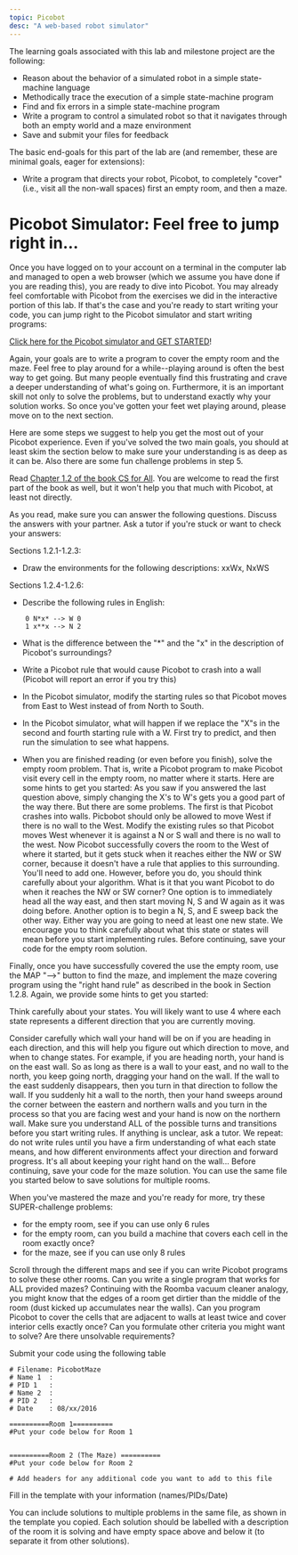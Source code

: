 ```yaml
---
topic: Picobot
desc: "A web-based robot simulator"
---
```


The learning goals associated with this lab and milestone project are the following:

* Reason about the behavior of a simulated robot in a simple state-machine language
* Methodically trace the execution of a simple state-machine program
* Find and fix errors in a simple state-machine program
* Write a program to control a simulated robot so that it navigates through both an empty world and a maze environment
* Save and submit your files for feedback

The basic end-goals for this part of the lab are (and remember, these are minimal goals, eager for extensions):

* Write a program that directs your robot, Picobot, to completely "cover" (i.e., visit all the non-wall spaces) first an empty room, and then a maze.  

# Picobot Simulator: Feel free to jump right in...

Once you have logged on to your account on a terminal in the computer lab and managed to open a web browser (which we assume you have done if you are reading this), you are ready to dive into Picobot. You may already feel comfortable with Picobot from the exercises we did in the interactive portion of this lab.  If that's the case and you're ready to start writing your code, you can jump right to the Picobot simulator and start writing programs:

[Click here for the Picobot simulator and GET STARTED](https://www.cs.hmc.edu/picobot/)!

Again, your goals are to write a program to cover the empty room and the maze.  Feel free to play around for a while--playing around is often the best way to get going.  But many people eventually find this frustrating and crave a deeper understanding of what's going on.  Furthermore,  it is an important skill not only to solve the problems, but to understand exactly why your solution works.  So once you've gotten your feet wet playing around, please move on to the next section.


Here are some steps we suggest to help you get the most out of your Picobot experience.  Even if you've solved the two main goals, you should at least skim the section below to make sure your understanding is as deep as it can be.  Also there are some fun challenge problems in step 5.

Read [Chapter 1.2 of the book CS for All](https://www.cs.hmc.edu/csforall/Introduction/Introduction.html#picobot).  You are welcome to read the first part of the book as well, but it won't help you that much with Picobot, at least not directly. 

As you read, make sure you can answer the following questions.  Discuss the answers with your partner.  Ask a tutor if you're stuck or want to check your answers:

Sections 1.2.1-1.2.3: 

* Draw the environments for the following descriptions: xxWx, NxWS

Sections 1.2.4-1.2.6:

* Describe the following rules in English:

```
	0 N*x* --> W 0
	1 x**x --> N 2
```
* What is the difference between the "*" and the "x" in the description of Picobot's surroundings?

* Write a Picobot rule that would cause Picobot to crash into a wall (Picobot will report an error if you try this)
* In the Picobot simulator, modify the starting rules so that Picobot moves from East to West instead of from North to South.
* In the Picobot simulator, what will happen if we replace the "X"s in the second and fourth starting rule with a W.  First try to predict, and then run the simulation to see what happens.
* When you are finished reading (or even before you finish), solve the empty room problem.  That is, write a Picobot program to make Picobot visit every cell in the empty room, no matter where it starts.  Here are some hints to get you started:
As you saw if you answered the last question above, simply changing the X's to W's gets you a good part of the way there.  But there are some problems.  The first is that Picobot crashes into walls.  Picbobot should only be allowed to move West if there is no wall to the West.  Modify the existing rules so that Picobot moves West whenever it is against a N or S wall and there is no wall to the west.
Now Picobot successfully covers the room to the West of where it started, but it gets stuck when it reaches either the NW or SW corner, because it doesn't have a rule that applies to this surrounding.  You'll need to add one.  However, before you do, you should think carefully about your algorithm.  What is it that you want Picobot to do when it reaches the NW or SW corner?  One option is to immediately head all the way east, and then start moving N, S and W again as it was doing before.  Another option is to begin a N, S, and E sweep back the other way.  Either way you are going to need at least one new state.  We encourage you to think carefully about what this state or states will mean before you start implementing rules. 
Before continuing, save your code for the empty room solution. 

Finally, once you have successfully covered the use the empty room, use the MAP "-->" button to find the maze, and implement the maze covering program using the "right hand rule" as described in the book in Section 1.2.8.  Again, we provide some hints to get you started:

Think carefully about your states.  You will likely want to use 4 where each state represents a different direction that you are currently moving.  

Consider carefully which wall your hand will be on if you are heading in each direction, and this will help you figure out which direction to move, and when to change states.  For example, if you are heading north, your hand is on the east wall.  So as long as there is a wall to your east, and no wall to the north, you keep going north,  dragging your hand on the wall.  If the wall to the east suddenly disappears, then you turn in that direction to follow the wall.  If you suddenly hit a wall to the north, then your hand sweeps around the corner between the eastern and northern walls and you turn in the process so that you are facing west and your hand is now on the northern wall.  Make sure you understand ALL of the possible turns and transitions before you start writing rules.  If anything is unclear, ask a tutor.  We repeat: do not write rules until you have a firm understanding of what each state means, and how different environments affect your direction and forward progress.  It's all about keeping your right hand on the wall...
Before continuing, save your code for the maze solution.  You can use the same file you started below to save solutions for multiple rooms. 

When you've mastered the maze and you're ready for more, try these SUPER-challenge problems:
* for the empty room, see if you can use only 6 rules 
* for the empty room, can you build a machine that covers each cell in the room exactly once? 
* for the maze, see if you can use only 8 rules 

Scroll through the different maps and see if you can write Picobot programs to solve these other rooms.  Can you write a single program that works for ALL provided mazes?
Continuing with the Roomba vacuum cleaner analogy, you might know that the edges of a room get dirtier than the middle of the room (dust kicked up accumulates near the walls).  Can you program Picobot to cover the cells that are adjacent to walls at least twice and cover interior cells exactly once?  Can you formulate other criteria you might want to solve?  Are there unsolvable requirements?

Submit your code using the following table

```
# Filename: PicobotMaze
# Name 1  :
# PID 1   :
# Name 2  :
# PID 2   :
# Date    : 08/xx/2016

==========Room 1==========
#Put your code below for Room 1


==========Room 2 (The Maze) ==========
#Put your code below for Room 2

# Add headers for any additional code you want to add to this file
```

Fill in the template with your information (names/PIDs/Date)

You can include solutions to multiple problems in the same file, as shown in the template you copied.  Each solution should be labelled with a description of the room it is solving and have empty space above and below it (to separate it from other solutions).

